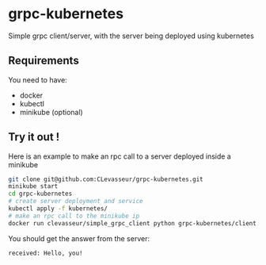 # grpc-kubernetes

Simple grpc client/server, with the server being deployed using kubernetes

## Requirements

You need to have:

- docker
- kubectl
- minikube (optional)

## Try it out !

Here is an example to make an rpc call to a server deployed inside a minikube

```bash
git clone git@github.com:CLevasseur/grpc-kubernetes.git
minikube start
cd grpc-kubernetes
# create server deployment and service
kubectl apply -f kubernetes/
# make an rpc call to the minikube ip
docker run clevasseur/simple_grpc_client python grpc-kubernetes/client.py --server-ip $(minikube ip)
```

You should get the answer from the server:

```
received: Hello, you!
```
